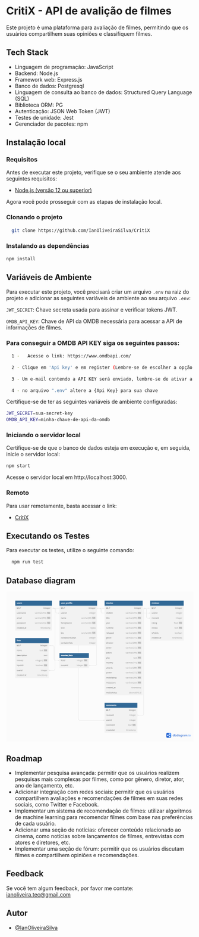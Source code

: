 # CritiX - API de avalição de filmes

Este projeto é uma plataforma para avaliação de filmes, permitindo que os usuários compartilhem suas opiniões e classifiquem filmes.
## Tech Stack
- Linguagem de programação: JavaScript
- Backend: Node.js
- Framework web: Express.js
- Banco de dados: Postgresql
- Linguagem de consulta ao banco de dados: Structured Query Language (SQL)
- Biblioteca ORM: PG
- Autenticação: JSON Web Token (JWT)
- Testes de unidade: Jest
- Gerenciador de pacotes: npm

## Instalação local

### Requisitos
Antes de executar este projeto, verifique se o seu ambiente atende aos seguintes requisitos:

- [Node.js (versão 12 ou superior)](https://nodejs.org/en/download)

Agora você pode prosseguir com as etapas de instalação local.

### Clonando o projeto
```bash
  git clone https://github.com/IanOliveiraSilva/CritiX
```

### Instalando as dependências
```bash
npm install
```

## Variáveis de Ambiente
Para executar este projeto, você precisará criar um arquivo `.env` na raiz do projeto e adicionar as seguintes variáveis de ambiente ao seu arquivo `.env`:

`JWT_SECRET`: Chave secreta usada para assinar e verificar tokens JWT.

`OMDB_API_KEY`: Chave de API da OMDB necessária para acessar a API de informações de filmes.

### Para conseguir a OMDB API KEY siga os seguintes passos:

```bash
  1 -   Acesse o link: https://www.omdbapi.com/
```
```bash
  2 - Clique em 'Api key' e em register (Lembre-se de escolher a opção grátis)
```
```bash
  3 - Um e-mail contendo a API KEY será enviado, lembre-se de ativar a chave no proprio email.
```
```bash
  4 - no arquivo ".env" altere a {Api Key} para sua chave
```

Certifique-se de ter as seguintes variáveis de ambiente configuradas:
```bash
JWT_SECRET=sua-secret-key
OMDB_API_KEY=minha-chave-de-api-da-omdb
```

### Iniciando o servidor local
Certifique-se de que o banco de dados esteja em execução e, em seguida, inicie o servidor local:
```bash
npm start
```
Acesse o servidor local em http://localhost:3000.

### Remoto
Para usar remotamente, basta acessar o link:
- [CritiX](https://critix-402174fcc250.herokuapp.com/)


## Executando os Testes

Para executar os testes, utilize o seguinte comando:
```bash
  npm run test
```

## Database diagram

![App Screenshot](databasediagram1.png)

## Roadmap
- Implementar pesquisa avançada: permitir que os usuários realizem pesquisas mais complexas por filmes, como por gênero, diretor, ator, ano de lançamento, etc.
- Adicionar integração com redes sociais: permitir que os usuários compartilhem avaliações e recomendações de filmes em suas redes sociais, como Twitter e Facebook.
- Implementar um sistema de recomendação de filmes: utilizar algoritmos de machine learning para recomendar filmes com base nas preferências de cada usuário.
- Adicionar uma seção de notícias: oferecer conteúdo relacionado ao cinema, como notícias sobre lançamentos de filmes, entrevistas com atores e diretores, etc.
- Implementar uma seção de fórum: permitir que os usuários discutam filmes e compartilhem opiniões e recomendações.

## Feedback

Se você tem algum feedback, por favor me contate: ianoliveira.tec@gmail.com

## Autor

- [@IanOliveiraSilva](https://github.com/IanOliveiraSilva)

